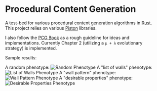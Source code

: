 # Procedural Content Generation

A test-bed for various procedural content generation algorithms in [Rust](http://www.rust-lang.org/). This project relies on various [Piston](http://www.piston.rs/) libraries.

I also follow the [PCG Book](http://pcgbook.com/) as a rough guideline for ideas and implementations. Currently Chapter 2 (utilizing a `μ + λ` evolutionary strategy) is implemented.

Sample results:

A random phenotype: ![Random Phenotype](/screenshots/random-sample.jpg)
A "list of walls" phenotype: ![List of Walls Phenotype](/screenshots/list-of-walls-sample.jpg)
A "wall pattern" phenotype: ![Wall Pattern Phenotype](/screenshots/wall-pattern-sample.jpg)
A "desirable properties" phenotype: ![Desirable Properties Phenotype](/screenshots/desirable-properties-sample.jpg)
